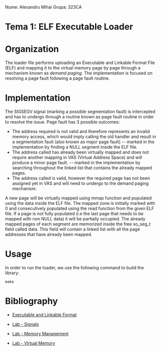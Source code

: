 Nume: Alexandru Mihai
Grupa: 323CA

# Tema 1: ELF Executable Loader

# Organization

The loader file performs uploading an Executable and Linkable Format File (ELF)
and mapping it to the virtual memory page by page through a mechanism known
as *demand paging*.
The implementation is focused on resolving a page fault following a page fault
routine.

# Implementation

The SIGSEGV signal (marking a possible segmentation fault) is intercepted and 
has to undergo through a routine known as page fault routine in order to
resolve the issue.
Page fault has 3 possible outcomes:

* The address required is not valid and therefore represents an invalid memory
access, which would imply calling the old handler and result in a segmentation
fault (also known as major page fault) -- marked in the implementation by 
finding a NULL segment inside the ELF file.
* The address called has already been virtually mapped and does not require
another mapping in VAS (Virtual Address Space) and will produce a minor page
fault. -- marked in the implementation by searching throughout the linked list
that contains the already mapped pages.
* The address called is valid, however the required page has not been assigned
yet in VAS and will need to undergo to the demand paging mechanism.

A new page will be virtually mapped using mmap function and populated using the
data inside the ELF file. The mapped zone is initially marked with 0 and
consecutively populated using the read function from the given ELF file.
If a page is not fully populated (i.e the last page that needs to be mapped
with non NULL data) it will be partially occupied.
The already mapped pages of each segment are memorized inside the free so_seg_t
field called data. This field will contain a linked list with all the page
addresses that have already been mapped.


# Usage

In order to run the loader, we use the following command to build the library:

```
make
```

# Bibliography

* [Executable and Linkable Format](https://en.wikipedia.org/wiki/Executable_and_Linkable_Format)

* [Lab - Signals](https://ocw.cs.pub.ro/courses/so/laboratoare/laborator-04)

* [Lab - Memory Management](https://ocw.cs.pub.ro/courses/so/laboratoare/laborator-05)

* [Lab - Virtual Memory](https://ocw.cs.pub.ro/courses/so/laboratoare/laborator-06)
